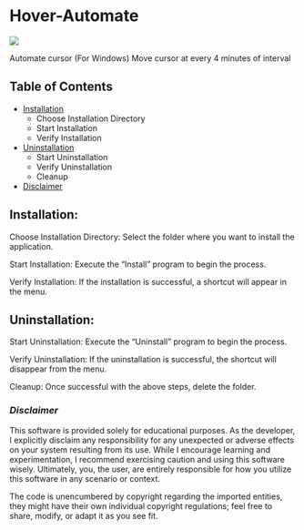 # Hover-Automate
![](Resources/cursor-hover.256x220.ico)

Automate cursor (For Windows)
Move cursor at every 4 minutes of interval

## Table of Contents
- [Installation](#installation)
  - Choose Installation Directory
  - Start Installation
  - Verify Installation
- [Uninstallation](#installation)
  - Start Uninstallation
  - Verify Uninstallation
  - Cleanup
- [Disclaimer](#disclaimer)

## Installation:

Choose Installation Directory:
Select the folder where you want to install the application.

Start Installation:
Execute the “Install” program to begin the process.

Verify Installation:
If the installation is successful, a shortcut will appear in the menu.

## Uninstallation:

Start Uninstallation:
Execute the “Uninstall” program to begin the process.

Verify Uninstallation:
If the uninstallation is successful, the shortcut will disappear from the menu.

Cleanup:
Once successful with the above steps, delete the folder.

### *Disclaimer*

This software is provided solely for educational purposes.
As the developer, I explicitly disclaim any responsibility for any unexpected or adverse effects on your system resulting from its use.
While I encourage learning and experimentation, I recommend exercising caution and using this software wisely.
Ultimately, you, the user, are entirely responsible for how you utilize this software in any scenario or context.

The code is unencumbered by copyright regarding the imported entities, they might have their own individual copyright regulations;
feel free to share, modify, or adapt it as you see fit.
